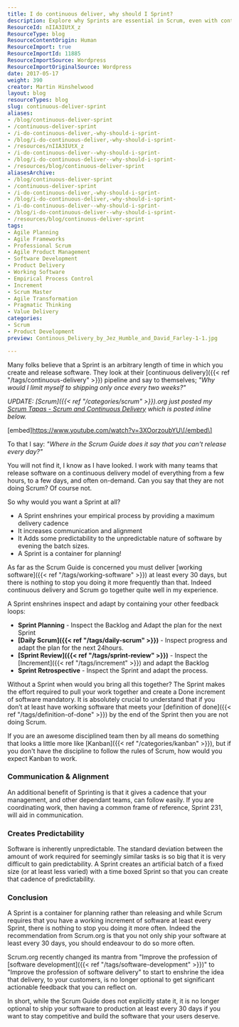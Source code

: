```yaml
---
title: I do continuous deliver, why should I Sprint?
description: Explore why Sprints are essential in Scrum, even with continuous delivery. Discover how they enhance communication, predictability, and planning in software development.
ResourceId: nIIA3IUtX_z
ResourceType: blog
ResourceContentOrigin: Human
ResourceImport: true
ResourceImportId: 11885
ResourceImportSource: Wordpress
ResourceImportOriginalSource: Wordpress
date: 2017-05-17
weight: 390
creator: Martin Hinshelwood
layout: blog
resourceTypes: blog
slug: continuous-deliver-sprint
aliases:
- /blog/continuous-deliver-sprint
- /continuous-deliver-sprint
- /i-do-continuous-deliver,-why-should-i-sprint-
- /blog/i-do-continuous-deliver,-why-should-i-sprint-
- /resources/nIIA3IUtX_z
- /i-do-continuous-deliver--why-should-i-sprint-
- /blog/i-do-continuous-deliver--why-should-i-sprint-
- /resources/blog/continuous-deliver-sprint
aliasesArchive:
- /blog/continuous-deliver-sprint
- /continuous-deliver-sprint
- /i-do-continuous-deliver,-why-should-i-sprint-
- /blog/i-do-continuous-deliver,-why-should-i-sprint-
- /i-do-continuous-deliver--why-should-i-sprint-
- /blog/i-do-continuous-deliver--why-should-i-sprint-
- /resources/blog/continuous-deliver-sprint
tags:
- Agile Planning
- Agile Frameworks
- Professional Scrum
- Agile Product Management
- Software Development
- Product Delivery
- Working Software
- Empirical Process Control
- Increment
- Scrum Master
- Agile Transformation
- Pragmatic Thinking
- Value Delivery
categories:
- Scrum
- Product Development
preview: Continous_Delivery_by_Jez_Humble_and_David_Farley-1-1.jpg

---
```

Many folks believe that a Sprint is an arbitrary length of time in which you create and release software. They look at their [continuous delivery]({{< ref "/tags/continuous-delivery" >}}) pipeline and say to themselves; _"Why would I limit myself to shipping only once every two weeks?"_

_UPDATE: [Scrum]({{< ref "/categories/scrum" >}}).org just posted my [Scrum Tapas - Scrum and Continuous Delivery](https://www.scrum.org/resources/scrum-and-continuous-delivery) which is posted inline below._

\[embed\]https://www.youtube.com/watch?v=3XOorzoubYU\[/embed\]

To that I say: _"Where in the Scrum Guide does it say that you can't release every day?"_

You will not find it, I know as I have looked. I work with many teams that release software on a continuous delivery model of everything from a few hours, to a few days, and often on-demand. Can you say that they are not doing Scrum? Of course not.

So why would you want a Sprint at all?

- A Sprint enshrines your empirical process by providing a maximum delivery cadence
- It increases communication and alignment
- It Adds some predictability to the unpredictable nature of software by evening the batch sizes.
- A Sprint is a container for planning!

As far as the Scrum Guide is concerned you must deliver [working software]({{< ref "/tags/working-software" >}}) at least every 30 days, but there is nothing to stop you doing it more frequently than that. Indeed continuous delivery and Scrum go together quite well in my experience.

A Sprint enshrines inspect and adapt by containing your other feedback loops:

- **Sprint Planning** - Inspect the Backlog and Adapt the plan for the next Sprint
- **[Daily Scrum]({{< ref "/tags/daily-scrum" >}})** - Inspect progress and adapt the plan for the next 24hours.
- **[Sprint Review]({{< ref "/tags/sprint-review" >}})** - Inspect the [Increment]({{< ref "/tags/increment" >}}) and adapt the Backlog
- **Sprint Retrospective** - Inspect the Sprint and adapt the process.

Without a Sprint when would you bring all this together? The Sprint makes the effort required to pull your work together and create a Done increment of software mandatory. It is absolutely crucial to understand that if you don’t at least have working software that meets your [definition of done]({{< ref "/tags/definition-of-done" >}}) by the end of the Sprint then you are not doing Scrum.

If you are an awesome disciplined team then by all means do something that looks a little more like [Kanban]({{< ref "/categories/kanban" >}}), but if you don't have the discipline to follow the rules of Scrum, how would you expect Kanban to work.

### Communication & Alignment

An additional benefit of Sprinting is that it gives a cadence that your management, and other dependant teams, can follow easily. If you are coordinating work, then having a common frame of reference, Sprint 231, will aid in communication.

### Creates Predictability

Software is inherently unpredictable. The standard deviation between the amount of work required for seemingly similar tasks is so big that it is very difficult to gain predictability. A Sprint creates an artificial batch of a fixed size (or at least less varied) with a time boxed Sprint so that you can create that cadence of predictability.

### Conclusion

A Sprint is a container for planning rather than releasing and while Scrum requires that you have a working increment of software at least every Sprint, there is nothing to stop you doing it more often. Indeed the recommendation from Scrum.org is that you not only ship your software at least every 30 days, you should endeavour to do so more often.

Scrum.org recently changed its mantra from "Improve the profession of [software development]({{< ref "/tags/software-development" >}})" to "Improve the profession of software delivery" to start to enshrine the idea that delivery, to your customers, is no longer optional to get significant actionable feedback that you can reflect on.

In short, while the Scrum Guide does not explicitly state it, it is no longer optional to ship your software to production at least every 30 days if you want to stay competitive and build the software that your users deserve.
